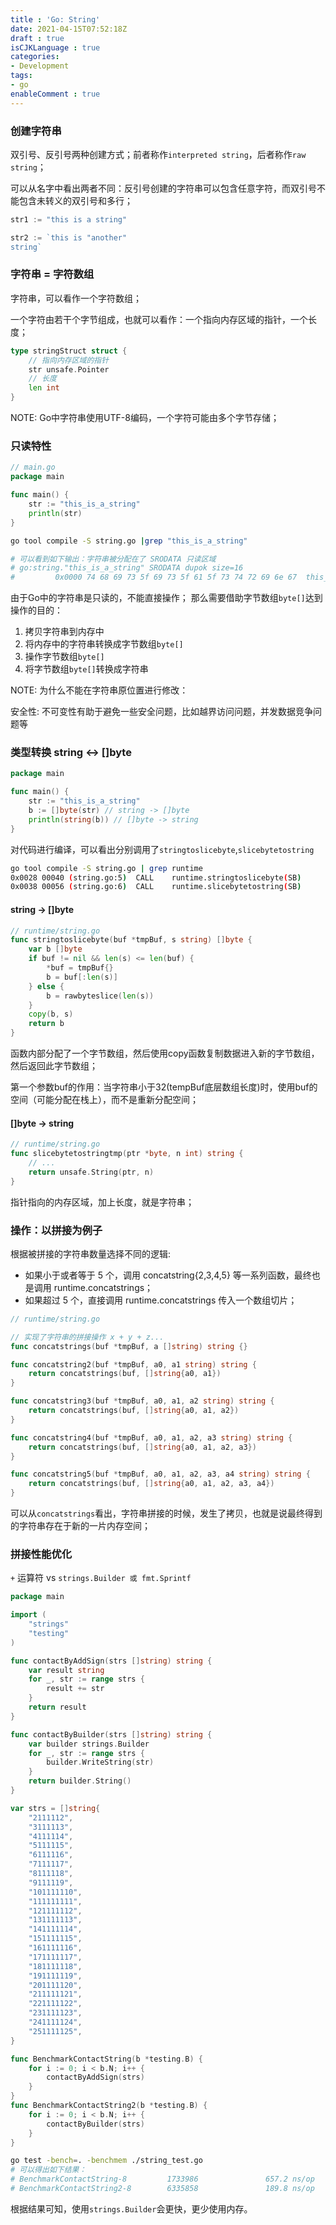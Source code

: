 ```yaml
---
title : 'Go: String'
date: 2021-04-15T07:52:18Z
draft : true
isCJKLanguage : true
categories:
- Development
tags:
- go
enableComment : true
---
```


### 创建字符串

双引号、反引号两种创建方式；前者称作`interpreted string`，后者称作`raw string`；

可以从名字中看出两者不同：反引号创建的字符串可以包含任意字符，而双引号不能包含未转义的双引号和多行；

```go
str1 := "this is a string"

str2 := `this is "another"
string`
```

### 字符串 = 字符数组

字符串，可以看作一个字符数组；

一个字符由若干个字节组成，也就可以看作：一个指向内存区域的指针，一个长度；
```go
type stringStruct struct {
    // 指向内存区域的指针
	str unsafe.Pointer
    // 长度
	len int
}
```

NOTE: Go中字符串使用UTF-8编码，一个字符可能由多个字节存储；

### 只读特性

```go
// main.go
package main

func main() {
	str := "this_is_a_string"
	println(str)
}
```

```bash
go tool compile -S string.go |grep "this_is_a_string"

# 可以看到如下输出：字符串被分配在了 SRODATA 只读区域
# go:string."this_is_a_string" SRODATA dupok size=16
#         0x0000 74 68 69 73 5f 69 73 5f 61 5f 73 74 72 69 6e 67  this_is_a_string
```

由于Go中的字符串是只读的，不能直接操作；
那么需要借助字节数组`byte[]`达到操作的目的：
1. 拷贝字符串到内存中
2. 将内存中的字符串转换成字节数组`byte[]`
3. 操作字节数组`byte[]`
4. 将字节数组`byte[]`转换成字符串

NOTE: 
为什么不能在字符串原位置进行修改：

安全性: 不可变性有助于避免一些安全问题，比如越界访问问题，并发数据竞争问题等

### 类型转换 string <-> []byte

```go
package main

func main() {
	str := "this_is_a_string"
	b := []byte(str) // string -> []byte
	println(string(b)) // []byte -> string
}
```
对代码进行编译，可以看出分别调用了`stringtoslicebyte`,`slicebytetostring`
```bash
go tool compile -S string.go | grep runtime
0x0028 00040 (string.go:5)  CALL    runtime.stringtoslicebyte(SB)
0x0038 00056 (string.go:6)  CALL    runtime.slicebytetostring(SB)
```

#### string -> []byte
```go
// runtime/string.go
func stringtoslicebyte(buf *tmpBuf, s string) []byte {
	var b []byte
	if buf != nil && len(s) <= len(buf) {
		*buf = tmpBuf{}
		b = buf[:len(s)]
	} else {
		b = rawbyteslice(len(s))
	}
	copy(b, s)
	return b
}
```

函数内部分配了一个字节数组，然后使用copy函数复制数据进入新的字节数组，然后返回此字节数组；

第一个参数buf的作用：当字符串小于32(tempBuf底层数组长度)时，使用buf的空间（可能分配在栈上），而不是重新分配空间；

#### []byte -> string

```go
// runtime/string.go
func slicebytetostringtmp(ptr *byte, n int) string {
	// ...
	return unsafe.String(ptr, n)
}
```
指针指向的内存区域，加上长度，就是字符串；

### 操作：以拼接为例子

根据被拼接的字符串数量选择不同的逻辑:
- 如果小于或者等于 5 个，调用 concatstring{2,3,4,5} 等一系列函数，最终也是调用 runtime.concatstrings；
- 如果超过 5 个，直接调用 runtime.concatstrings 传入一个数组切片；

```go
// runtime/string.go

// 实现了字符串的拼接操作 x + y + z...
func concatstrings(buf *tmpBuf, a []string) string {}

func concatstring2(buf *tmpBuf, a0, a1 string) string {
	return concatstrings(buf, []string{a0, a1})
}

func concatstring3(buf *tmpBuf, a0, a1, a2 string) string {
	return concatstrings(buf, []string{a0, a1, a2})
}

func concatstring4(buf *tmpBuf, a0, a1, a2, a3 string) string {
	return concatstrings(buf, []string{a0, a1, a2, a3})
}

func concatstring5(buf *tmpBuf, a0, a1, a2, a3, a4 string) string {
	return concatstrings(buf, []string{a0, a1, a2, a3, a4})
}
```

可以从`concatstrings`看出，字符串拼接的时候，发生了拷贝，也就是说最终得到的字符串存在于新的一片内存空间；

### 拼接性能优化

`+` 运算符 vs `strings.Builder 或 fmt.Sprintf`

```go
package main

import (
	"strings"
	"testing"
)

func contactByAddSign(strs []string) string {
	var result string
	for _, str := range strs {
		result += str
	}
	return result
}

func contactByBuilder(strs []string) string {
	var builder strings.Builder
	for _, str := range strs {
		builder.WriteString(str)
	}
	return builder.String()
}

var strs = []string{
	"2111112",
	"3111113",
	"4111114",
	"5111115",
	"6111116",
	"7111117",
	"8111118",
	"9111119",
	"101111110",
	"111111111",
	"121111112",
	"131111113",
	"141111114",
	"151111115",
	"161111116",
	"171111117",
	"181111118",
	"191111119",
	"201111120",
	"211111121",
	"221111122",
	"231111123",
	"241111124",
	"251111125",
}

func BenchmarkContactString(b *testing.B) {
	for i := 0; i < b.N; i++ {
		contactByAddSign(strs)
	}
}
func BenchmarkContactString2(b *testing.B) {
	for i := 0; i < b.N; i++ {
		contactByBuilder(strs)
	}
}
```

```bash
go test -bench=. -benchmem ./string_test.go
# 可以得出如下结果：
# BenchmarkContactString-8         1733986               657.2 ns/op          2536 B/op         23 allocs/op
# BenchmarkContactString2-8        6335858               189.8 ns/op           504 B/op          6 allocs/op
```

根据结果可知，使用`strings.Builder`会更快，更少使用内存。
